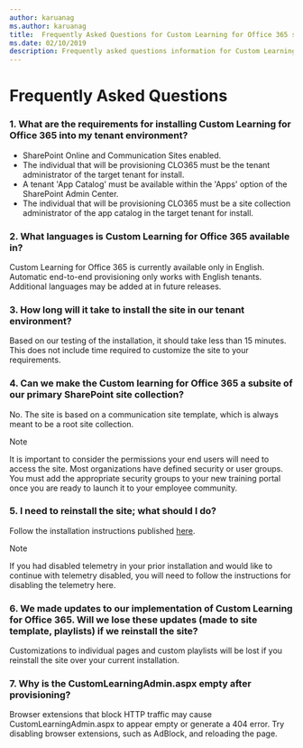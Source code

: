 ```yaml
---
author: karuanag
ms.author: karuanag
title:  Frequently Asked Questions for Custom Learning for Office 365 solutions
ms.date: 02/10/2019
description: Frequently asked questions information for Custom Learning for Office 365 
---
```


# Frequently Asked Questions

### 1. What are the requirements for installing Custom Learning for Office 365 into my tenant environment?

- SharePoint Online and Communication Sites enabled.
- The individual that will be provisioning CLO365 must be the tenant administrator of the target tenant for install.
- A tenant 'App Catalog' must be available within the 'Apps' option of the SharePoint Admin Center.
- The individual that will be provisioning CLO365 must be a site collection administrator of the app catalog in the target tenant for install.

### 2. What languages is Custom Learning for Office 365 available in?

Custom Learning for Office 365 is currently available only in English. Automatic end-to-end provisioning only works with English tenants. Additional languages may be added at in future releases.

### 3. How long will it take to install the site in our tenant environment?

Based on our testing of the installation, it should take less than 15 minutes. This does not include time required to customize the site to your requirements.

### 4. Can we make the Custom learning for Office 365 a subsite of our primary SharePoint site collection?

No. The site is based on a communication site template, which is always meant to be a root site collection.

> [!NOTE]
> It is important to consider the permissions your end users will need to access the site. Most organizations have defined security or user groups. You must add the appropriate security groups to your new training portal once you are ready to launch it to your employee community.

### 5. I need to reinstall the site; what should I do?

Follow the installation instructions published [here](custom_provision.md).

> [!NOTE]
> If you had disabled telemetry in your prior installation and would like to continue with telemetry disabled, you will need to follow the instructions for disabling the telemetry here.

### 6. We made updates to our implementation of Custom Learning for Office 365. Will we lose these updates (made to site template, playlists) if we reinstall the site?

Customizations to individual pages and custom playlists will be lost if you reinstall the site over your current installation.  

### 7. Why is the CustomLearningAdmin.aspx empty after provisioning?

Browser extensions that block HTTP traffic may cause CustomLearningAdmin.aspx to appear empty or generate a 404 error. Try disabling browser extensions, such as AdBlock, and reloading the page.
